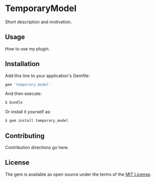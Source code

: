 # TemporaryModel
Short description and motivation.

## Usage
How to use my plugin.

## Installation
Add this line to your application's Gemfile:

```ruby
gem 'temporary_model'
```

And then execute:
```bash
$ bundle
```

Or install it yourself as:
```bash
$ gem install temporary_model
```

## Contributing
Contribution directions go here.

## License
The gem is available as open source under the terms of the [MIT License](https://opensource.org/licenses/MIT).
